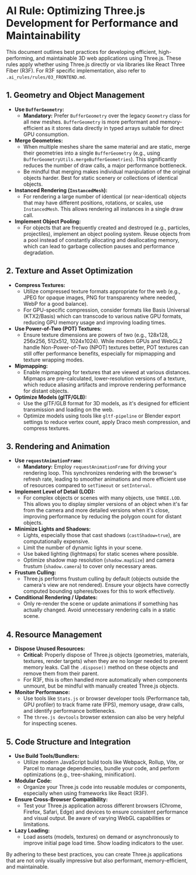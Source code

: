 # AI Rule: Optimizing Three.js Development for Performance and Maintainability

This document outlines best practices for developing efficient, high-performing, and maintainable 3D web applications using Three.js. These rules apply whether using Three.js directly or via libraries like React Three Fiber (R3F). For R3F specific implementation, also refer to `.ai_rules/rules/03_FRONTEND.md`.

## 1. Geometry and Object Management

*   **Use `BufferGeometry`:**
    *   **Mandatory:** Prefer `BufferGeometry` over the legacy `Geometry` class for all new meshes. `BufferGeometry` is more performant and memory-efficient as it stores data directly in typed arrays suitable for direct GPU consumption.
*   **Merge Geometries:**
    *   When multiple meshes share the same material and are static, merge their geometries into a single `BufferGeometry` (e.g., using `BufferGeometryUtils.mergeBufferGeometries`). This significantly reduces the number of draw calls, a major performance bottleneck.
    *   Be mindful that merging makes individual manipulation of the original objects harder. Best for static scenery or collections of identical objects.
*   **Instanced Rendering (`InstancedMesh`):**
    *   For rendering a large number of identical (or near-identical) objects that may have different positions, rotations, or scales, use `InstancedMesh`. This allows rendering all instances in a single draw call.
*   **Implement Object Pooling:**
    *   For objects that are frequently created and destroyed (e.g., particles, projectiles), implement an object pooling system. Reuse objects from a pool instead of constantly allocating and deallocating memory, which can lead to garbage collection pauses and performance degradation.

## 2. Texture and Asset Optimization

*   **Compress Textures:**
    *   Utilize compressed texture formats appropriate for the web (e.g., JPEG for opaque images, PNG for transparency where needed, WebP for a good balance).
    *   For GPU-specific compression, consider formats like Basis Universal (KTX2/Basis) which can transcode to various native GPU formats, reducing GPU memory usage and improving loading times.
*   **Use Power-of-Two (POT) Textures:**
    *   Ensure texture dimensions are powers of two (e.g., 128x128, 256x256, 512x512, 1024x1024). While modern GPUs and WebGL2 handle Non-Power-of-Two (NPOT) textures better, POT textures can still offer performance benefits, especially for mipmapping and texture wrapping modes.
*   **Mipmapping:**
    *   Enable mipmapping for textures that are viewed at various distances. Mipmaps are pre-calculated, lower-resolution versions of a texture, which reduce aliasing artifacts and improve rendering performance for distant objects.
*   **Optimize Models (glTF/GLB):**
    *   Use the glTF/GLB format for 3D models, as it's designed for efficient transmission and loading on the web.
    *   Optimize models using tools like `gltf-pipeline` or Blender export settings to reduce vertex count, apply Draco mesh compression, and compress textures.

## 3. Rendering and Animation

*   **Use `requestAnimationFrame`:**
    *   **Mandatory:** Employ `requestAnimationFrame` for driving your rendering loop. This synchronizes rendering with the browser's refresh rate, leading to smoother animations and more efficient use of resources compared to `setTimeout` or `setInterval`.
*   **Implement Level of Detail (LOD):**
    *   For complex objects or scenes with many objects, use `THREE.LOD`. This allows you to display simpler versions of an object when it's far from the camera and more detailed versions when it's close, improving performance by reducing the polygon count for distant objects.
*   **Minimize Lights and Shadows:**
    *   Lights, especially those that cast shadows (`castShadow=true`), are computationally expensive.
    *   Limit the number of dynamic lights in your scene.
    *   Use baked lighting (lightmaps) for static scenes where possible.
    *   Optimize shadow map resolution (`shadow.mapSize`) and camera frustum (`shadow.camera`) to cover only necessary areas.
*   **Frustum Culling:**
    *   Three.js performs frustum culling by default (objects outside the camera's view are not rendered). Ensure your objects have correctly computed bounding spheres/boxes for this to work effectively.
*   **Conditional Rendering / Updates:**
    *   Only re-render the scene or update animations if something has actually changed. Avoid unnecessary rendering calls in a static scene.

## 4. Resource Management

*   **Dispose Unused Resources:**
    *   **Critical:** Properly dispose of Three.js objects (geometries, materials, textures, render targets) when they are no longer needed to prevent memory leaks. Call the `.dispose()` method on these objects and remove them from their parent.
    *   For R3F, this is often handled more automatically when components unmount, but be mindful with manually created Three.js objects.
*   **Monitor Performance:**
    *   Use tools like `Stats.js` or browser developer tools (Performance tab, GPU profiler) to track frame rate (FPS), memory usage, draw calls, and identify performance bottlenecks.
    *   The `three.js devtools` browser extension can also be very helpful for inspecting scenes.

## 5. Code Structure and Integration

*   **Use Build Tools/Bundlers:**
    *   Utilize modern JavaScript build tools like Webpack, Rollup, Vite, or Parcel to manage dependencies, bundle your code, and perform optimizations (e.g., tree-shaking, minification).
*   **Modular Code:**
    *   Organize your Three.js code into reusable modules or components, especially when using frameworks like React (R3F).
*   **Ensure Cross-Browser Compatibility:**
    *   Test your Three.js application across different browsers (Chrome, Firefox, Safari, Edge) and devices to ensure consistent performance and visual output. Be aware of varying WebGL capabilities or limitations.
*   **Lazy Loading:**
    *   Load assets (models, textures) on demand or asynchronously to improve initial page load time. Show loading indicators to the user.

By adhering to these best practices, you can create Three.js applications that are not only visually impressive but also performant, memory-efficient, and maintainable.
